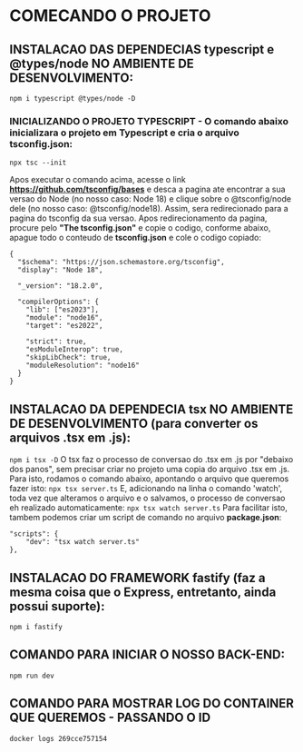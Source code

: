 # COMECANDO O PROJETO

## INSTALACAO DAS DEPENDECIAS **typescript e @types/node** NO AMBIENTE DE DESENVOLVIMENTO:
`npm i typescript @types/node -D`

### INICIALIZANDO O PROJETO TYPESCRIPT - O comando abaixo inicializara o projeto em Typescript e cria o arquivo **tsconfig.json**:
`npx tsc --init`

Apos executar o comando acima, acesse o link **https://github.com/tsconfig/bases** e desca a pagina ate encontrar a sua versao do Node (no nosso caso: Node 18) e clique sobre o @tsconfig/node<versao> dele (no nosso caso: @tsconfig/node18). Assim, sera redirecionado para a pagina do tsconfig da sua versao.
Apos redirecionamento da pagina, procure pelo **"The tsconfig.json"** e copie o codigo, conforme abaixo, apague todo o conteudo de **tsconfig.json** e cole o codigo copiado:
```
{
  "$schema": "https://json.schemastore.org/tsconfig",
  "display": "Node 18",

  "_version": "18.2.0",

  "compilerOptions": {
    "lib": ["es2023"],
    "module": "node16",
    "target": "es2022",

    "strict": true,
    "esModuleInterop": true,
    "skipLibCheck": true,
    "moduleResolution": "node16"
  }
}
```

## INSTALACAO DA DEPENDECIA **tsx** NO AMBIENTE DE DESENVOLVIMENTO (para converter os arquivos .tsx em .js):
`npm i tsx -D`
O tsx faz o processo de conversao do .tsx em .js por "debaixo dos panos", sem precisar criar no projeto uma copia do arquivo .tsx em .js. Para isto, rodamos o comando abaixo, apontando o arquivo que queremos fazer isto:
`npx tsx server.ts`
E, adicionando na linha o comando 'watch', toda vez que alteramos o arquivo e o salvamos, o processo de conversao eh realizado automaticamente:
`npx tsx watch server.ts`
Para facilitar isto, tambem podemos criar um script de comando no arquivo **package.json**:
```
"scripts": {
    "dev": "tsx watch server.ts"
},
```

## INSTALACAO DO FRAMEWORK **fastify** (faz a mesma coisa que o Express, entretanto, ainda possui suporte):
`npm i fastify`

## COMANDO PARA INICIAR O NOSSO BACK-END:
`npm run dev`

## COMANDO PARA MOSTRAR LOG DO CONTAINER QUE QUEREMOS - PASSANDO O ID
```docker logs 269cce757154```